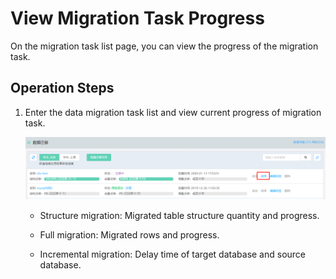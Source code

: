 # View Migration Task Progress

On the migration task list page, you can view the progress of the migration task.



## Operation Steps

1. Enter the data migration task list and view current progress of migration task.  

   ![image-20200113180223366](../../../../../image/Data-Transmission-Service/dts-015.png)

   - Structure migration: Migrated table structure quantity and progress.

   - Full migration: Migrated rows and progress.

   - Incremental migration: Delay time of target database and source database.

